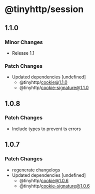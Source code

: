 # @tinyhttp/session

## 1.1.0

### Minor Changes

- Release 1.1

### Patch Changes

- Updated dependencies [undefined]
  - @tinyhttp/cookie@1.1.0
  - @tinyhttp/cookie-signature@1.1.0

## 1.0.8

### Patch Changes

- Include types to prevent ts errors

## 1.0.7

### Patch Changes

- regenerate changelogs
- Updated dependencies [undefined]
  - @tinyhttp/cookie@1.0.6
  - @tinyhttp/cookie-signature@1.0.6
